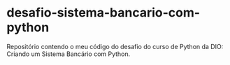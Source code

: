 # desafio-sistema-bancario-com-python
Repositório contendo o meu código do desafio do curso de Python da DIO: Criando um Sistema Bancário com Python. 
